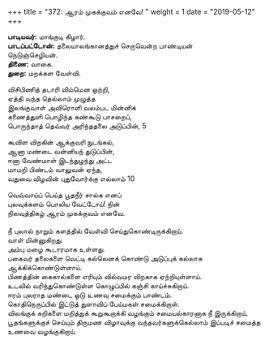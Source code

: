 ﻿+++
title = "372: ஆரம் முகக்குவம் எனவே!  "
weight = 1
date = "2019-05-12"
+++

**பாடியவர்:** மாங்குடி கிழார்.  
**பாடப்பட்டோன்:** தலையாலங்கானத்துச் செருவென்ற பாண்டியன்  
நெடுஞ்செழியன்.  
**திணை:** வாகை.  
**துறை:** மறக்கள வேள்வி.  
  
விசிபிணித் தடாரி விம்மென ஒற்றி,  
ஏத்தி வந்த தெல்லாம் முழுத்த  
இலங்குவாள் அவிரொளி வலம்பட மின்னிக்  
கணைத்துளி பொழிந்த கண்கூடு பாசறைப்,  
பொருந்தாத் தெவ்வர் அரிந்ததலை அடுப்பின், 5  
  
கூவிள விறகின் ஆக்குவரி நுடங்கல்,  
ஆனா மண்டை வன்னியந் துடுப்பின்,  
ஈனா வேண்மாள் இடந்துழந்து அட்ட  
மாமறி பிண்டம் வாலுவன் ஏந்த,  
வதுவை விழவின் புதுவோர்க்கு எல்லாம் 10  
  
வெவ்வாய்ப் பெய்த பூதநீர் சால்க எனப்  
புலவுக்களம் பொலிய வேட்டோய்! நின்  
நிலவுத்திகழ் ஆரம் முகக்குவம் எனவே.  
   
நீ புலால் நாறும் களத்தில் வேள்வி செய்துகொண்டிருக்கிறாய்.  
வாள் மின்னுகிறது.  
அம்பு மழை கூடாரமாக உள்ளது.  
பகைவர் தலைகளை வெட்டி கல்லெனக் கொண்டு அடுப்புக் கல்லாக ஆக்கிக்கொண்டுள்ளாய்.  
பிணத்தின் கைகால்களை எரியும் வில்வமர விறகாக ஏற்றியுள்ளாய்.  
உடலில் வரிந்துகொண்டுள்ள கொழுப்பில் கஞ்சி காய்ச்சுகிறாய்.  
ஈரம் புலராத மண்டை ஓடு உணவு சமைக்கும் பாண்டம்.  
கொதிநெருப்பில் இட்டுத் துளாவிப் பேய்மகள் சமைக்கிறாள்.  
விலங்குக் கறிகளை மறித்துக் கூறுகூறாக்கி வழங்கும் சமையல்காரனாக நீ இருக்கிறாய்.  
பூதங்களுக்குச் செய்யும் திருமண விழாவுக்கு வந்தவர்களுக்கெல்லாம் இப்படிச் சமைத்த உணவை வழங்குகிறாய்.  
